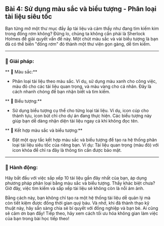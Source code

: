 ## Bài 4: Sử dụng màu sắc và biểu tượng - Phân loại tài liệu siêu tốc

Bạn từng mở một thư mục đầy ắp tài liệu và cảm thấy như đang tìm kiếm kim trong đống rơm không? Đừng lo, chúng ta không cần phải là Sherlock Holmes để giải quyết vấn đề này. Một chút màu sắc và vài biểu tượng là bạn đã có thể biến "đống rơm" đó thành một thư viện gọn gàng, dễ tìm kiếm.

---

### 📌 Giải pháp:  

** 🔹 Màu sắc:**
- Phân loại tài liệu theo màu sắc. Ví dụ, sử dụng màu xanh cho công việc, màu đỏ cho các tài liệu quan trọng, và màu vàng cho cá nhân. Đây là cách nhanh chóng để bạn nhận biết và tìm kiếm.

** 🔹 Biểu tượng:**
- Sử dụng biểu tượng cụ thể cho từng loại tài liệu. Ví dụ, icon cúp cho thành tựu, icon bút chì cho dự án đang thực hiện. Các biểu tượng này giúp bạn dễ dàng nhận diện tài liệu ngay cả khi không đọc tên.

** 🔹 Kết hợp màu sắc và biểu tượng:**
- Đặt một quy tắc kết hợp màu sắc và biểu tượng để tạo ra hệ thống phân loại tài liệu siêu tốc của riêng bạn. Ví dụ: Tài liệu quan trọng (màu đỏ) với icon khóa để chỉ ra đây là thông tin cần được bảo mật.

---

### 🚀 Hành động:  

Hãy bắt đầu với việc sắp xếp 10 tài liệu gần đây nhất của bạn, áp dụng phương pháp phân loại bằng màu sắc và biểu tượng. Thấy khác biệt chưa? Giờ đây, việc tìm kiếm và sắp xếp tài liệu sẽ không còn là nỗi ám ảnh.

Bằng cách này, bạn không chỉ tạo ra một hệ thống tài liệu dễ quản lý mà còn tiết kiệm được đống thời gian quý báu. Và nhớ, khi đã thành thạo kỹ thuật này, hãy sẵn sàng chia sẻ bí quyết với đồng nghiệp và bạn bè. Ai cũng sẽ cảm ơn bạn đấy! Tiếp theo, hãy xem cách tối ưu hóa không gian làm việc của bạn trong bài học tiếp theo!